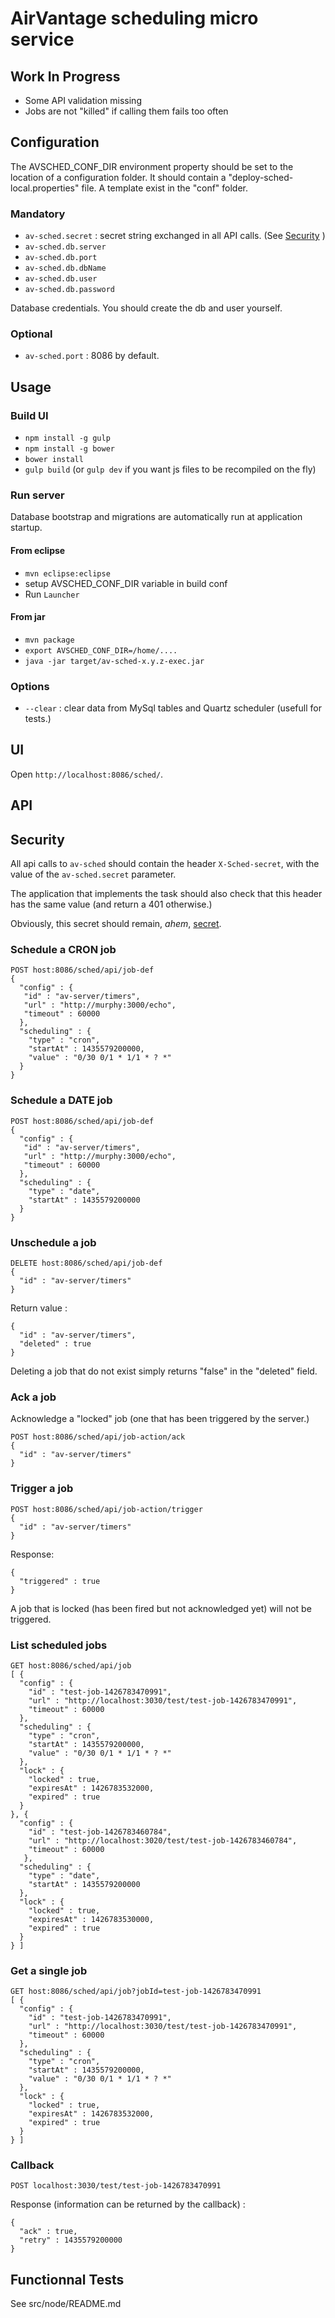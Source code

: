 # AirVantage scheduling micro service

## Work In Progress

- Some API validation missing
- Jobs are not "killed" if calling them fails too often

## Configuration

The AVSCHED_CONF_DIR environment property should be set to the location of a configuration folder.
It should contain a "deploy-sched-local.properties" file.
A template exist in the "conf" folder.

### Mandatory

- `av-sched.secret` : secret string exchanged in all API calls. (See [Security](#security) )
- `av-sched.db.server`
- `av-sched.db.port`
- `av-sched.db.dbName`
- `av-sched.db.user`
- `av-sched.db.password`

Database credentials. You should create the db and user yourself.

### Optional

- `av-sched.port` : 8086 by default.

## Usage

### Build UI

- `npm install -g gulp`
- `npm install -g bower`
- `bower install`
- `gulp build` (or `gulp dev` if you want js files to be recompiled on the fly)

### Run server

Database bootstrap and migrations are automatically run at application startup.

#### From eclipse

- `mvn eclipse:eclipse`
- setup AVSCHED_CONF_DIR variable in build conf
- Run `Launcher`

#### From jar

- `mvn package`
- `export AVSCHED_CONF_DIR=/home/....`
- `java -jar target/av-sched-x.y.z-exec.jar`

### Options

- `--clear` : clear data from MySql tables and Quartz scheduler (usefull for tests.)

## UI

Open `http://localhost:8086/sched/`.

## API

## Security

All api calls to `av-sched` should contain the header `X-Sched-secret`, with the value of
the `av-sched.secret` parameter.

The application that implements the task should also check that this header has the same value (and return a 401 otherwise.)

Obviously, this secret should remain, *ahem*, [secret](http://uncyclopedia.wikia.com/wiki/Captain_Obvious).

### Schedule a CRON job

~~~
POST host:8086/sched/api/job-def
{
  "config" : {
   "id" : "av-server/timers",
   "url" : "http://murphy:3000/echo",
   "timeout" : 60000
  },
  "scheduling" : {
    "type" : "cron",
    "startAt" : 1435579200000, 
    "value" : "0/30 0/1 * 1/1 * ? *"
  }
}
~~~

### Schedule a DATE job

~~~
POST host:8086/sched/api/job-def
{
  "config" : {
   "id" : "av-server/timers",
   "url" : "http://murphy:3000/echo",
   "timeout" : 60000
  },
  "scheduling" : {
    "type" : "date",
    "startAt" : 1435579200000
  }
}
~~~

### Unschedule a job

~~~
DELETE host:8086/sched/api/job-def
{
  "id" : "av-server/timers"
}
~~~

Return value :

~~~
{
  "id" : "av-server/timers",
  "deleted" : true
}
~~~

Deleting a job that do not exist simply returns "false" in the "deleted" field.

### Ack a job

Acknowledge a "locked" job (one that has been triggered by the server.)

~~~
POST host:8086/sched/api/job-action/ack
{
  "id" : "av-server/timers"
}
~~~

### Trigger a job

~~~
POST host:8086/sched/api/job-action/trigger
{
  "id" : "av-server/timers"
}
~~~

Response:

~~~
{
  "triggered" : true
}
~~~

A job that is locked (has been fired but not acknowledged yet) will not be triggered.

### List scheduled jobs

~~~
GET host:8086/sched/api/job
[ {
  "config" : {
    "id" : "test-job-1426783470991",
    "url" : "http://localhost:3030/test/test-job-1426783470991",
    "timeout" : 60000
  },
  "scheduling" : {
    "type" : "cron",
    "startAt" : 1435579200000,
    "value" : "0/30 0/1 * 1/1 * ? *"
  },
  "lock" : {
    "locked" : true,
    "expiresAt" : 1426783532000,
    "expired" : true
  }
}, {
  "config" : {
    "id" : "test-job-1426783460784",
    "url" : "http://localhost:3020/test/test-job-1426783460784",
    "timeout" : 60000
   },
  "scheduling" : {
    "type" : "date",
    "startAt" : 1435579200000
  },
  "lock" : {
    "locked" : true,
    "expiresAt" : 1426783530000,
    "expired" : true
  }
} ]
~~~

### Get a single job

~~~
GET host:8086/sched/api/job?jobId=test-job-1426783470991
[ {
  "config" : {
    "id" : "test-job-1426783470991",
    "url" : "http://localhost:3030/test/test-job-1426783470991",
    "timeout" : 60000
  },
  "scheduling" : {
    "type" : "cron",
    "startAt" : 1435579200000,
    "value" : "0/30 0/1 * 1/1 * ? *"
  },
  "lock" : {
    "locked" : true,
    "expiresAt" : 1426783532000,
    "expired" : true
  }
} ]
~~~

### Callback

~~~
POST localhost:3030/test/test-job-1426783470991
~~~

Response (information can be returned by the callback) :

~~~
{
  "ack" : true,
  "retry" : 1435579200000
}
~~~

## Functionnal Tests

See src/node/README.md
